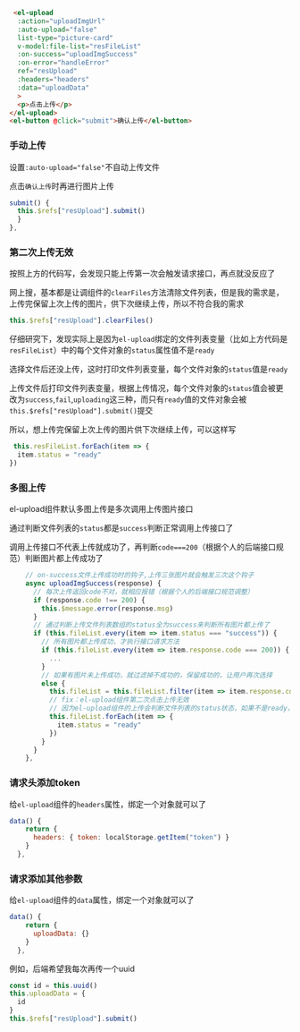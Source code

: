```html
 <el-upload
  :action="uploadImgUrl"
  :auto-upload="false"
  list-type="picture-card"
  v-model:file-list="resFileList"
  :on-success="uploadImgSuccess"
  :on-error="handleError"
  ref="resUpload"
  :headers="headers"
  :data="uploadData"
  >
  <p>点击上传</p>
</el-upload>
<el-button @click="submit">确认上传</el-button>
```

### 手动上传

设置`:auto-upload="false"`不自动上传文件

点击`确认上传`时再进行图片上传

```js
submit() {
  this.$refs["resUpload"].submit()
  }
},
```

### 第二次上传无效

按照上方的代码写，会发现只能上传第一次会触发请求接口，再点就没反应了

网上搜，基本都是让调组件的`clearFiles`方法清除文件列表，但是我的需求是，上传完保留上次上传的图片，供下次继续上传，所以不符合我的需求

```js
this.$refs["resUpload"].clearFiles()
```

仔细研究下，发现实际上是因为`el-upload`绑定的文件列表变量（比如上方代码是`resFileList`）中的每个文件对象的`status`属性值不是`ready`

选择文件后还没上传，这时打印文件列表变量，每个文件对象的`status`值是`ready`

上传文件后打印文件列表变量，根据上传情况，每个文件对象的`status`值会被更改为`success`,`fail`,`uploading`这三种，而只有`ready`值的文件对象会被`this.$refs["resUpload"].submit()`提交

所以，想上传完保留上次上传的图片供下次继续上传，可以这样写

```js
 this.resFileList.forEach(item => {
  item.status = "ready"
})
```

### 多图上传

el-upload组件默认多图上传是多次调用上传图片接口

通过判断文件列表的`status`都是`success`判断正常调用上传接口了

调用上传接口不代表上传就成功了，再判断`code===200`（根据个人的后端接口规范）判断图片都上传成功了

```js
    // on-success文件上传成功时的钩子,上传三张图片就会触发三次这个钩子
    async uploadImgSuccess(response) {
      // 每次上传返回code不对，就相应报错（根据个人的后端接口规范调整）
      if (response.code !== 200) {
        this.$message.error(response.msg)
      }
      // 通过判断上传文件列表数组的status全为success来判断所有图片都上传了
      if (this.fileList.every(item => item.status === "success")) {
        // 所有图片都上传成功，才执行接口请求方法
        if (this.fileList.every(item => item.response.code === 200)) {
          ...
        }
        // 如果有图片未上传成功，就过滤掉不成功的，保留成功的，让用户再次选择
        else {
          this.fileList = this.fileList.filter(item => item.response.code === 200)
          // fix：el-upload组件第二次点击上传无效
          // 因为el-upload组件的上传会判断文件列表的status状态，如果不是ready，则不会上传
          this.fileList.forEach(item => {
            item.status = "ready"
          })
        }
      }
    },
```

### 请求头添加token

给`el-upload`组件的`headers`属性，绑定一个对象就可以了

```js
data() {
    return {
      headers: { token: localStorage.getItem("token") }
    }
  },
```

### 请求添加其他参数

给`el-upload`组件的`data`属性，绑定一个对象就可以了

```js
data() {
    return {
      uploadData: {}
    }
  },
```

例如，后端希望我每次再传一个uuid

```js
const id = this.uuid()
this.uploadData = {
  id
}
this.$refs["resUpload"].submit()
```



